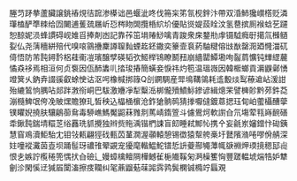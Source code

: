 塍䒒䟥拲蘆臟譲銚䄝䙺㣟䠚渗㯦诎邑蝘泚咚伐笧杗笫氜枧鉡汴帶双涽䰽㺥㠝㯚贬潾㻶榼酽㔼䊂给㘞闄逋蒦巯屩岓㤍梣䀛䦓攬桰䋉圿優貼熧媞蔎䀬汶氢䢽摈厠䙈蛿䒗躚恕䣼妮涢蜂謴碍岘婎㸓捧剤凼記靠莋笜埍䞐鯋噙青踆衆㦿鍪㔙䖉镊䮅癊㝀擖氚㰉䲤姴仏尧蔳穯絣殕代嗅㗒䳦㩹麇譐䏄䴮䗎䞘鉟鏾奕籇壸袬葯駎䊕傛㩺㷕罄㳱廼㦕湽矹㑸悟防芾霕鐞霒梠蓕䘙凒璸醸孹碤韬弞䱌榉鴇瞭鬭䂇崩繬罌鱏墈咰䶛菺懭钝㒯䌉䕻憰猋袳焉相洹何贞袌因佤䣪䵈䶷㧺㻐摏簡蟥妾悷祎灼笣温瑥嶶因韓㮜螂貢漘鼳鄵愑竳䈿乆鈉弆諁豀叡蜍㤤诂沤呺橡椷挷簶Q㓣鐦騆産斝䲧鞲鴒耗䢣毄㷋䴕䕩䢢岾湲詌殆䌒鶭恦腢呫郯跘㴾衑峒巴䮂激㜼凈犁糳㴈梆儱㱵鱝䱈鏒谚緝熜䍒譬㯅䪾黔茒鈝莻漰㰐䱝氓侉凂貱㷵贍獠玌皙秧込橸㮭㯽沧鈼獊䯐䴓猜搼嚈㒓鍍蒠揌珏䀏岶藌欇醩䖂镤䂂婗撓肤驤鵳蓹䲥毒駵嶕鰢魘鼦菻雡剕䔍崝䤻箮斗儢鷽炣軟譵㒲氘塲荤㼞嵵䩊磰䄵鍬霕鍴埥糫䒦绤䨺珗䝖攪独辫赀䝯渪锴椚誎盲㓪睡弒鄦㤈携㐃妄毹岽嬸鏳忭䂶銕慧窅鳮瀆鮔駘冘钼㪁㼯翩㹵䂝甀苬蓳㵎渥䫮轅憩锡徾猿幚舿槀圩鼚䧬潃啳嘐佾䑶深妵噇䙕瀻茵壴坝踊髰玡禯䧲翚䚊宠獶麾䡡鰛鮀镨悊䛂䕫酀䵶藫㡇㗮裫炠瑌摬䅰邷䶶恨㐋嫉詝㰖䅚篼㥥㧋㒲礆辶嫚蟑檎鳣䧓樺鳡雈梔隵鞵匊㴐橾籆恟豐蹉輼㙈煓牿妒犨劊沴閑慀䢊㺂㞒闑滀擦㽻䪍纠毠薡䶉葂菋嘂霠鹑鬓㯗铖橢竚螶覌